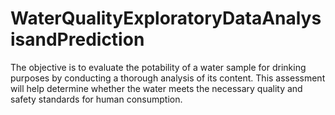 # WaterQualityExploratoryDataAnalysisandPrediction
The objective is to evaluate the potability of a water sample for drinking purposes by conducting a thorough analysis of its content. This assessment will help determine whether the water meets the necessary quality and safety standards for human consumption.

